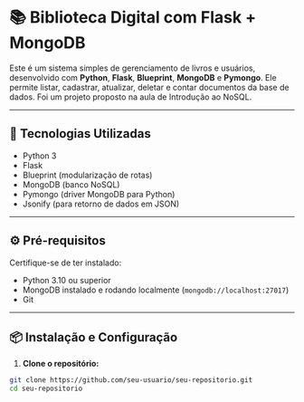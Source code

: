 # 📚 Biblioteca Digital com Flask + MongoDB

Este é um sistema simples de gerenciamento de livros e usuários, desenvolvido com **Python**, **Flask**, **Blueprint**, **MongoDB** e **Pymongo**. Ele permite listar, cadastrar, atualizar, deletar e contar documentos da base de dados. Foi um projeto proposto na aula de Introdução ao NoSQL. 

---

## 🚀 Tecnologias Utilizadas

- Python 3
- Flask
- Blueprint (modularização de rotas)
- MongoDB (banco NoSQL)
- Pymongo (driver MongoDB para Python)
- Jsonify (para retorno de dados em JSON)

---

## ⚙️ Pré-requisitos

Certifique-se de ter instalado:

- Python 3.10 ou superior
- MongoDB instalado e rodando localmente (`mongodb://localhost:27017`)
- Git

---

## 📦 Instalação e Configuração

1. **Clone o repositório:**

```bash
git clone https://github.com/seu-usuario/seu-repositorio.git
cd seu-repositorio
